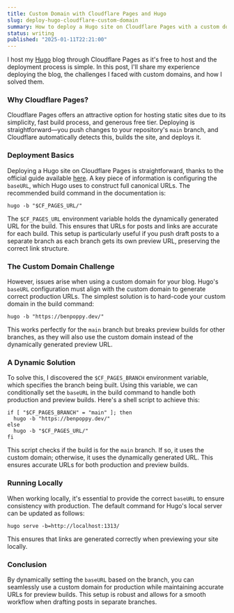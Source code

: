 ```yaml
---
title: Custom Domain with Cloudflare Pages and Hugo
slug: deploy-hugo-cloudflare-custom-domain
summary: How to deploy a Hugo site on Cloudflare Pages with a custom domain while maintaining functional preview builds using dynamic `baseURL` configuration.
status: writing
published: "2025-01-11T22:21:00"
---
```


I host my [Hugo](https://gohugo.io/) blog through Cloudflare Pages as it's free to host and the deployment process is simple. In this post, I'll share my experience deploying the blog, the challenges I faced with custom domains, and how I solved them.

### Why Cloudflare Pages?

Cloudflare Pages offers an attractive option for hosting static sites due to its simplicity, fast build process, and generous free tier. Deploying is straightforward—you push changes to your repository's `main` branch, and Cloudflare automatically detects this, builds the site, and deploys it.

### Deployment Basics

Deploying a Hugo site on Cloudflare Pages is straightforward, thanks to the official guide available [here](https://developers.cloudflare.com/pages/framework-guides/deploy-a-hugo-site/). A key piece of information is configuring the `baseURL`, which Hugo uses to construct full canonical URLs. The recommended build command in the documentation is:

```shell
hugo -b "$CF_PAGES_URL/"
```

The `$CF_PAGES_URL` environment variable holds the dynamically generated URL for the build. This ensures that URLs for posts and links are accurate for each build. This setup is particularly useful if you push draft posts to a separate branch as each branch gets its own preview URL, preserving the correct link structure.

### The Custom Domain Challenge

However, issues arise when using a custom domain for your blog. Hugo's `baseURL` configuration must align with the custom domain to generate correct production URLs. The simplest solution is to hard-code your custom domain in the build command:

```shell
hugo -b "https://benpoppy.dev/"
```

This works perfectly for the `main` branch but breaks preview builds for other branches, as they will also use the custom domain instead of the dynamically generated preview URL.

### A Dynamic Solution

To solve this, I discovered the `$CF_PAGES_BRANCH` environment variable, which specifies the branch being built. Using this variable, we can conditionally set the `baseURL` in the build command to handle both production and preview builds. Here's a shell script to achieve this:

```shell
if [ "$CF_PAGES_BRANCH" = "main" ]; then
  hugo -b "https://benpoppy.dev/"
else
  hugo -b "$CF_PAGES_URL/"
fi
```

This script checks if the build is for the `main` branch. If so, it uses the custom domain; otherwise, it uses the dynamically generated URL. This ensures accurate URLs for both production and preview builds.

### Running Locally

When working locally, it's essential to provide the correct `baseURL` to ensure consistency with production. The default command for Hugo's local server can be updated as follows:

```shell
hugo serve -b=http://localhost:1313/
```

This ensures that links are generated correctly when previewing your site locally.

### Conclusion

By dynamically setting the `baseURL` based on the branch, you can seamlessly use a custom domain for production while maintaining accurate URLs for preview builds. This setup is robust and allows for a smooth workflow when drafting posts in separate branches.
